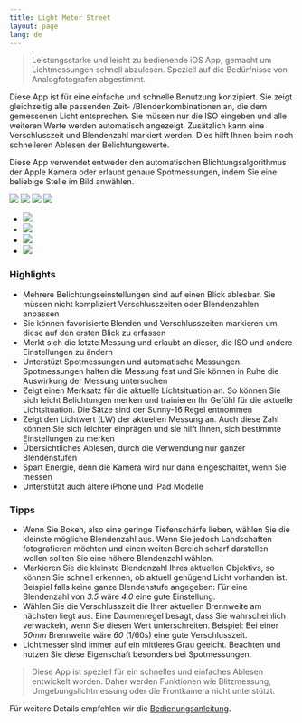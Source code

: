 ```yaml
---
title: Light Meter Street
layout: page
lang: de
---
```

> Leistungsstarke und leicht zu bedienende iOS App, gemacht um Lichtmessungen schnell abzulesen. Speziell auf die Bedürfnisse von Analogfotografen abgestimmt.

Diese App ist für eine einfache und schnelle Benutzung konzipiert. Sie zeigt gleichzeitig alle passenden Zeit- /Blendenkombinationen an, die dem gemessenen Licht entsprechen. Sie müssen nur die ISO eingeben und alle weiteren Werte werden automatisch angezeigt. Zusätzlich kann eine Verschlusszeit und Blendenzahl markiert werden. Dies hilft Ihnen beim noch schnelleren Ablesen der Belichtungswerte.

Diese App verwendet entweder den automatischen Blichtungsalgorithmus der Apple Kamera oder erlaubt genaue Spotmessungen, indem Sie eine beliebige Stelle im Bild anwählen.

<div class="centered">
  <a href="#img1"><img src="/images/normal-de-small.png" /></a>
  <a href="#img2"><img src="/images/low-key-de-small.png" /></a>
  <a href="#img3"><img src="/images/shadow-de-small.png" /></a>
  <a href="#img4"><img src="/images/help-de-small.png" /></a>
</div>

<ul class="lightbox">
  <li id="img1"><a href="#start"><img src="/images/normal-de.jpg" /></a></li>
  <li id="img2"><a href="#start"><img src="/images/low-key-de.jpg" /></a></li>
  <li id="img3"><a href="#start"><img src="/images/shadow-de.jpg" /></a></li>
  <li id="img4"><a href="#start"><img src="/images/help-de.jpg" /></a></li>
</ul>

### Highlights

- Mehrere Belichtungseinstellungen sind auf einen Blick ablesbar. Sie müssen nicht kompliziert Verschlusszeiten oder Blendenzahlen anpassen
- Sie können favorisierte Blenden und Verschlusszeiten markieren um diese auf den ersten Blick zu erfassen
- Merkt sich die letzte Messung und erlaubt an dieser, die ISO und andere Einstellungen zu ändern
- Unterstüzt Spotmessungen und automatische Messungen. Spotmessungen halten die Messung fest und Sie können in Ruhe die Auswirkung der Messung untersuchen
- Zeigt einen Merksatz für die aktuelle Lichtsituation an. So können Sie sich leicht Belichtungen merken und trainieren Ihr Gefühl für die aktuelle Lichtsituation. Die Sätze sind der Sunny-16 Regel entnommen
- Zeigt den Lichtwert (LW) der aktuellen Messung an. Auch diese Zahl können Sie sich leichter einprägen und sie hilft Ihnen, sich bestimmte Einstellungen zu merken
- Übersichtliches Ablesen, durch die Verwendung nur ganzer Blendenstufen
- Spart Energie, denn die Kamera wird nur dann eingeschaltet, wenn Sie messen
- Unterstützt auch ältere iPhone und iPad Modelle

### Tipps

- Wenn Sie Bokeh, also eine geringe Tiefenschärfe lieben, wählen Sie die kleinste mögliche Blendenzahl aus. Wenn Sie jedoch Landschaften fotografieren möchten und einen weiten Bereich scharf darstellen wollen sollten Sie eine höhere Blendenzahl wählen.
- Markieren Sie die kleinste Blendenzahl Ihres aktuellen Objektivs, so können Sie schnell erkennen, ob aktuell genügend Licht vorhanden ist. Beispiel falls keine ganze Blendenstufe angegeben: Für eine Blendenzahl von *3.5* wäre *4.0* eine gute Einstellung.
- Wählen Sie die Verschlusszeit die Ihrer aktuellen Brennweite am nächsten liegt aus. Eine Daumenregel besagt, dass Sie wahrscheinlich verwackeln, wenn Sie diesen Wert unterschreiten. Beispiel: Bei einer *50mm* Brennweite wäre *60* (1/60s) eine gute Verschlusszeit.
- Lichtmesser sind immer auf ein mittleres Grau geeicht. Beachten und nutzen Sie diese Eigenschaft besonders bei Spotmessungen.

> Diese App ist speziell für ein schnelles und einfaches Ablesen entwickelt worden. Daher werden Funktionen wie Blitzmessung, Umgebungslichtmessung oder die Frontkamera nicht unterstützt.

Für weitere Details empfehlen wir die [Bedienungsanleitung](/general/2017/10/25/the-user-interface-de.html).
